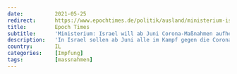 ```yaml
---
date:          2021-05-25
redirect:      https://www.epochtimes.de/politik/ausland/ministerium-israel-will-ab-juni-corona-massnahmen-aufheben-a3520102.html?telegram=1
title:         Epoch Times
subtitle:      'Ministerium: Israel will ab Juni Corona-Maßnahmen aufheben - auch für Ungeimpfte'
description:   'In Israel sollen ab Juni alle im Kampf gegen die Corona-Pandemie verhängten Beschränkungen aufgehoben werden. \“Zum ersten Mal seit dem Ausbruch der Pandemie werden alle Restriktionen auf israelischem Staatsgebiet ab …'
country:       IL
categories:    [Impfung]
tags:          [massnahmen]
---
```

